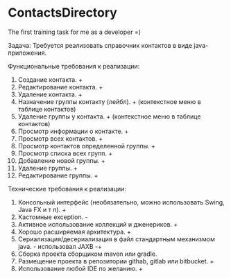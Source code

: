 # ContactsDirectory
The first training task for me as a developer =)


Задача:
Требуется реализовать справочник контактов в виде java-приложения.

Функциональные требования к реализации:
1.	Создание контакта. +
2.	Редактирование контакта. +
3.	Удаление контакта. +
4.	Назначение группы контакту (лейбл). + (контекстное меню в таблице контактов)
5.	Удаление группы у контакта. + (контекстное меню в таблице контактов)
6.	Просмотр информации о контакте. +
7.	Просмотр всех контактов. +
8.	Просмотр контактов определенной группы. +
9.	Просмотр списка всех групп. +
10.	Добавление новой группы. +
11.	Удаление группы. +
12.	Редактирование группы. +

Технические требования к реализации:
1.	Консольный интерфейс (необязательно, можно использовать Swing, Java FX и т п). +
2.	Кастомные exception. -
3.	Активное использование коллекций и дженериков. +
4.	Хорошо расширяемая архитектура. +
5.	Сериализация/десериализация в файл стандартным механизмом java.  - использовал JAXB -+
6.	Сборка проекта сборщиком maven или gradle.
7.	Размещение проекта в репозитории githab, gitlab или bitbucket. +
8.	Использование любой IDE по желанию. +

